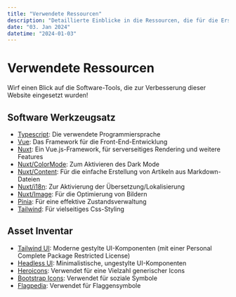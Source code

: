 ```yaml
---
title: "Verwendete Ressourcen"
description: "Detaillierte Einblicke in die Ressourcen, die für die Erstellung dieser Website verwendet wurden"
date: "03. Jan 2024"
datetime: "2024-01-03"
---
```


# Verwendete Ressourcen
Wirf einen Blick auf die Software-Tools, die zur Verbesserung dieser Website eingesetzt wurden!

## Software Werkzeugsatz
- [Typescript](https://www.typescriptlang.org/): Die verwendete Programmiersprache
- [Vue](https://vuejs.org): Das Framework für die Front-End-Entwicklung
- [Nuxt](https://nuxt.com): Ein Vue.js-Framework, für serverseitiges Rendering und weitere Features
- [Nuxt/ColorMode](https://color-mode.nuxtjs.org/): Zum Aktivieren des Dark Mode
- [Nuxt/Content](https://content.nuxt.com/): Für die einfache Erstellung von Artikeln aus Markdown-Dateien
- [Nuxt/i18n](https://i18n.nuxtjs.org/): Zur Aktivierung der Übersetzung/Lokalisierung
- [Nuxt/Image](https://image.nuxt.com/): Für die Optimierung von Bildern
- [Pinia](https://pinia.vuejs.org/): Für eine effektive Zustandsverwaltung
- [Tailwind](https://tailwindcss.com): Für vielseitiges Css-Styling

## Asset Inventar
- [Tailwind UI](https://tailwindui.com): Moderne gestylte UI-Komponenten (mit einer Personal Complete Package Restricted License)
- [Headless UI](https://headlessui.com/): Minimalistische, ungestylte UI-Komponenten
- [Heroicons](https://heroicons.com/): Verwendet für eine Vielzahl generischer Icons
- [Bootstrap Icons](https://icons.getbootstrap.com/): Verwendet für soziale Symbole
- [Flagpedia](https://flagpedia.net/): Verwendet für Flaggensymbole